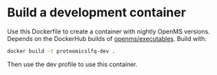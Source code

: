# Build a development container

Use this Dockerfile to create a container with nightly OpenMS versions.
Depends on the DockerHub builds of [openms/executables](https://hub.docker.com/r/openms/executables).
Build with:

```bash
docker build -t proteomicslfq-dev . 
```

Then use the dev profile to use this container.
